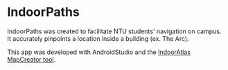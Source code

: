 # IndoorPaths

IndoorPaths was created to facilitate NTU students' navigation on campus. It accurately pinpoints a location inside a building (ex. The Arc).

This app was developed with AndroidStudio and the [IndoorAtlas MapCreator tool](http://docs.indooratlas.com/android/).

